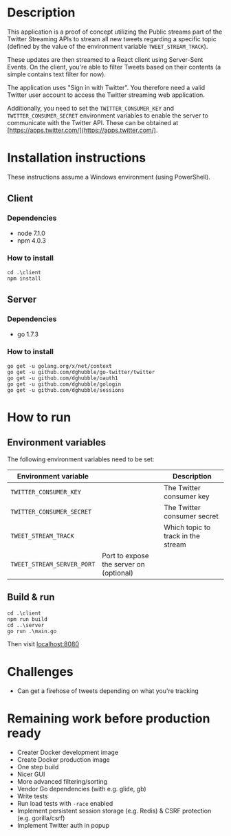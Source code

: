# Description

This application is a proof of concept utilizing the Public streams part of the Twitter Streaming APIs to stream all new tweets regarding a specific topic (defined by the value of the environment variable `TWEET_STREAM_TRACK`).

These updates are then streamed to a React client using Server-Sent Events. On the client, you're able to filter Tweets based on their contents (a simple contains text filter for now).

The application uses "Sign in with Twitter". You therefore need a valid Twitter user account to access the Twitter streaming web application.

Additionally, you need to set the `TWITTER_CONSUMER_KEY` and `TWITTER_CONSUMER_SECRET` environment variables to enable the server to communicate with the Twitter API. These can be obtained at [https://apps.twitter.com/](https://apps.twitter.com/).

# Installation instructions

These instructions assume a Windows environment (using PowerShell).

## Client

### Dependencies

- node 7.1.0
- npm 4.0.3

### How to install

```
cd .\client
npm install
```

## Server

### Dependencies

- go 1.7.3

### How to install

```
go get -u golang.org/x/net/context
go get -u github.com/dghubble/go-twitter/twitter
go get -u github.com/dghubble/oauth1
go get -u github.com/dghubble/gologin
go get -u github.com/dghubble/sessions
```

# How to run

## Environment variables

The following environment variables need to be set:

<table>
  <thead>
    <tr>
      <th>Environment variable<th>
      <th>Description</th>
    </tr>
  </thead>
  <tbody>
    <tr>
      <td><code>TWITTER_CONSUMER_KEY</code><td>
      <td>The Twitter consumer key</td>
    </tr>
    <tr>
      <td><code>TWITTER_CONSUMER_SECRET</code><td>
      <td>The Twitter consumer secret</td>
    </tr>
    <tr>
      <td><code>TWEET_STREAM_TRACK</code><td>
      <td>Which topic to track in the stream</td>
    </tr>
    <tr>
      <td><code>TWEET_STREAM_SERVER_PORT</code></td>
      <td>Port to expose the server on (optional)</td>
    </tr>
  </tbody>
</table>

## Build & run

```
cd .\client 
npm run build
cd ..\server
go run .\main.go
```

Then visit [localhost:8080](localhost:8080)

# Challenges

- Can get a firehose of tweets depending on what you're tracking

# Remaining work before production ready

- Creater Docker development image
- Create Docker production image
- One step build
- Nicer GUI
- More advanced filtering/sorting
- Vendor Go dependencies (with e.g. glide, gb)
- Write tests
- Run load tests with `-race` enabled
- Implement persistent session storage (e.g. Redis) & CSRF protection (e.g. gorilla/csrf)
- Implement Twitter auth in popup